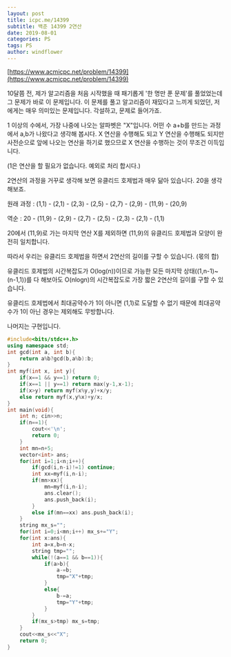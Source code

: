 ```yaml
---
layout: post
title: icpc.me/14399
subtitle: 백준 14399 2연산
date: 2019-08-01
categories: PS
tags: PS
author: windflower
---
```


[https://www.acmicpc.net/problem/14399](https://www.acmicpc.net/problem/14399)

10달쯤 전, 제가 알고리즘을 처음 시작했을 때 패기롭게 '한 명만 푼 문제'를 풀었었는데 그 문제가 바로 이 문제입니다. 이 문제를 풀고 알고리즘이 재밌다고 느끼게 되었던, 저에게는 매우 의미있는 문제입니다. 각설하고, 문제로 들어가죠.

1 이상의 수에서, 가장 나중에 나오는 알파벳은 "X"입니다. 어떤 수 a+b를 만드는 과정에서 a,b가 나왔다고 생각해 봅시다. X 연산을 수행해도 되고 Y 연산을 수행해도 되지만 사전순으로 앞에 나오는 연산을 하기로 했으므로 X 연산을 수행하는 것이 무조건 이득입니다.

(1은 연산을 할 필요가 없습니다. 예외로 처리 합시다.)

2연산의 과정을 거꾸로 생각해 보면 유클리드 호제법과 매우 닮아 있습니다. 20을 생각해보죠.

원래 과정 : (1,1) - (2,1) - (2,3) - (2,5) - (2,7) - (2,9) - (11,9) - (20,9)

역순 : 20 - (11,9) - (2,9) - (2,7) - (2,5) - (2,3) - (2,1) - (1,1)

20에서 (11,9)로 가는 마지막 연산 X를 제외하면 (11,9)의 유클리드 호제법과 모양이 완전히 일치합니다.

따라서 우리는 유클리드 호제법을 하면서 2연산의 길이를 구할 수 있습니다. (몫의 합)

유클리드 호제법의 시간복잡도가 O(log(n))이므로 가능한 모든 마지막 상태((1,n-1)~(n-1,1))를 다 해보아도 O(nlogn)의 시간복잡도로 가장 짧은 2연산의 길이를 구할 수 있습니다.

유클리드 호제법에서 최대공약수가 1이 아니면 (1,1)로 도달할 수 없기 때문에 최대공약수가 1이 아닌 경우는 제외해도 무방합니다.

나머지는 구현입니다.

```cpp
#include<bits/stdc++.h>
using namespace std;
int gcd(int a, int b){
	return a%b?gcd(b,a%b):b;
}
int myf(int x, int y){
	if(x==1 && y==1) return 0;
	if(x==1 || y==1) return max(y-1,x-1);
	if(x>y) return myf(x%y,y)+x/y;
	else return myf(x,y%x)+y/x;
}
int main(void){
	int n; cin>>n;
	if(n==1){
		cout<<'\n';
		return 0;
	}
	int mn=n+5;
	vector<int> ans;
	for(int i=1;i<n;i++){
		if(gcd(i,n-i)!=1) continue;
		int xx=myf(i,n-i);
		if(mn>xx){
			mn=myf(i,n-i);
			ans.clear();
			ans.push_back(i);
		}
		else if(mn==xx) ans.push_back(i);
	}
	string mx_s="";
	for(int i=0;i<mn;i++) mx_s+="Y";
	for(int x:ans){
		int a=x,b=n-x;
		string tmp="";
		while(!(a==1 && b==1)){
			if(a>b){
				a-=b;
				tmp="X"+tmp;
			}
			else{
				b-=a;
				tmp="Y"+tmp;
			}
		}
		if(mx_s>tmp) mx_s=tmp;
	}
	cout<<mx_s<<"X";
	return 0;
}
```

